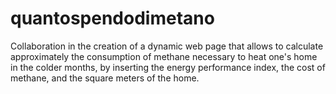 # quantospendodimetano

Collaboration in the creation of a dynamic web page that allows to calculate approximately the consumption of methane necessary to heat one's home in the colder months, by inserting the energy performance index, the cost of methane, and the square meters of the home.
